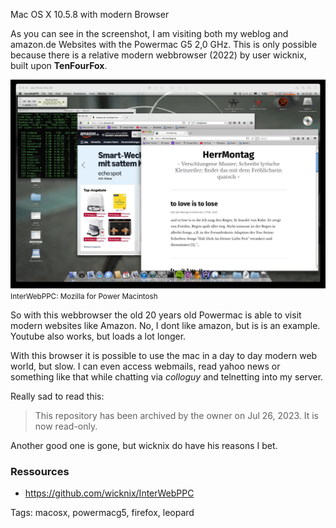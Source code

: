 Mac OS X 10.5.8 with modern Browser

As you can see in the screenshot, I am visiting both my weblog and amazon.de
Websites with the Powermac G5 2,0 GHz. This is only possible because there
is a relative modern webbrowser (2022) by user wicknix, built upon **TenFourFox**.

[![](images/interweb.jpg)](images/interweb.png)
<small>InterWebPPC: Mozilla for Power Macintosh</small>

So with this webbrowser the old 20 years old Powermac is able to visit modern
websites like Amazon. No, I dont like amazon, but is is an example. Youtube
also works, but loads a lot longer.

With this browser it is possible to use the mac in a day to day modern web world,
but slow. I can even access webmails, read yahoo news or something like that
while chatting via *colloguy* and telnetting into my server.

Really sad to read this: 
> This repository has been archived by the owner on Jul 26, 2023. It is now read-only.

Another good one is gone, but wicknix do have his reasons I bet.

### Ressources
* https://github.com/wicknix/InterWebPPC

Tags: macosx, powermacg5, firefox, leopard
